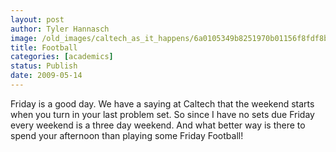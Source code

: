 ```yaml
---
layout: post
author: Tyler Hannasch
image: /old_images/caltech_as_it_happens/6a0105349b8251970b01156f8fdf8b970c.jpg
title: Football
categories: [academics]
status: Publish
date: 2009-05-14
---
```



Friday is a good day. We have a saying at Caltech that the weekend starts when you turn in your last problem set. So since I have no sets due Friday every weekend is a three day weekend. And what better way is there to spend your afternoon than playing some Friday Football!
